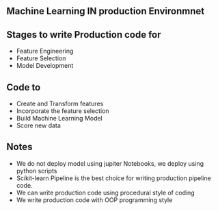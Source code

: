 ## Machine Learning IN production Environmnet

## Stages to write Production code for

- Feature Engineering
- Feature Selection
- Model Development

## Code to

- Create and Transform features
- Incorporate the feature selection
- Build Machine Learning Model
- Score new data

## Notes

- We do not deploy model using jupiter Notebooks, we deploy using python scripts
- Scikit-learn Pipeline is the best choice for writing production pipeline code.
- We can write production code using procedural style of coding
- We write production code with OOP programming style
